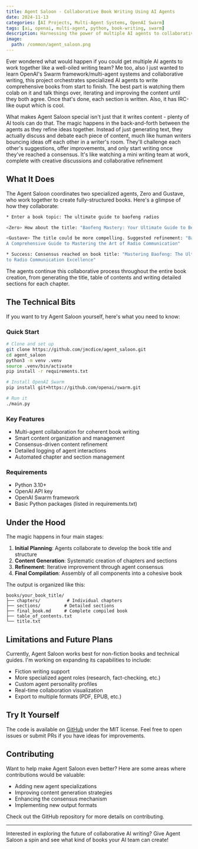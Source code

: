 ```yaml
---
title: Agent Saloon - Collaborative Book Writing Using AI Agents
date: 2024-11-13
categories: [AI Projects, Multi-Agent Systems, OpenAI Swarm]
tags: [ai, openai, multi-agent, python, book-writing, swarm]
description: Harnessing the power of multiple AI agents to collaboratively write comprehensive books - a Python-based system that orchestrates AI agents for creative writing at scale.
image:
  path: /common/agent_saloon.png
---
```


Ever wondered what would happen if you could get multiple AI agents to work together like a well-oiled writing team? Me too, also I just wanted to learn OpenAI's Swarm framework/multi-agent systems and collaborative writing, this project orchestrates specialized AI agents to write comprehensive books from start to finish. The best part is watching them colab on it and talk things over, iterating and improving the content until they both agree. Once that's done, each section is written. Also, it has IRC-like ouput which is cool.

What makes Agent Saloon special isn't just that it writes content - plenty of AI tools can do that. The magic happens in the back-and-forth between the agents as they refine ideas together. Instead of just generating text, they actually discuss and debate each piece of content, much like human writers bouncing ideas off each other in a writer's room. They'll challenge each other's suggestions, offer improvements, and only start writing once they've reached a consensus. It's like watching a mini writing team at work, complete with creative discussions and collaborative refinement

## What It Does

The Agent Saloon coordinates two specialized agents, Zero and Gustave, who work together to create fully-structured books. Here's a glimpse of how they collaborate:

```bash
* Enter a book topic: The ultimate guide to baofeng radios

<Zero> How about the title: "Baofeng Mastery: Your Ultimate Guide to Becoming a Radio Pro"?

<Gustave> The title could be more compelling. Suggested refinement: "Baofeng Unlocked: 
A Comprehensive Guide to Mastering the Art of Radio Communication"

* Success: Consensus reached on book title: "Mastering Baofeng: The Ultimate Guide 
to Radio Communication Excellence"
```

The agents continue this collaborative process throughout the entire book creation, from generating the title, table of contents and writing detailed sections for each chapter.

## The Technical Bits

If you want to try Agent Saloon yourself, here's what you need to know:

### Quick Start
```bash
# Clone and set up
git clone https://github.com/jmcdice/agent_saloon.git
cd agent_saloon
python3 -m venv .venv
source .venv/bin/activate
pip install -r requirements.txt

# Install OpenAI Swarm
pip install git+https://github.com/openai/swarm.git

# Run it
./main.py
```

### Key Features
- Multi-agent collaboration for coherent book writing
- Smart content organization and management
- Consensus-driven content refinement
- Detailed logging of agent interactions
- Automated chapter and section management

### Requirements
- Python 3.10+
- OpenAI API key
- OpenAI Swarm framework
- Basic Python packages (listed in requirements.txt)

## Under the Hood

The magic happens in four main stages:

1. **Initial Planning**: Agents collaborate to develop the book title and structure
2. **Content Generation**: Systematic creation of chapters and sections
3. **Refinement**: Iterative improvement through agent consensus
4. **Final Compilation**: Assembly of all components into a cohesive book

The output is organized like this:
```
books/your_book_title/
├── chapters/          # Individual chapters
├── sections/         # Detailed sections
├── final_book.md     # Complete compiled book
├── table_of_contents.txt
└── title.txt
```

## Limitations and Future Plans

Currently, Agent Saloon works best for non-fiction books and technical guides. I'm working on expanding its capabilities to include:

- Fiction writing support
- More specialized agent roles (research, fact-checking, etc.)
- Custom agent personality profiles
- Real-time collaboration visualization
- Export to multiple formats (PDF, EPUB, etc.)

## Try It Yourself

The code is available on [GitHub](https://github.com/yourusername/agent_saloon) under the MIT license. Feel free to open issues or submit PRs if you have ideas for improvements.

## Contributing

Want to help make Agent Saloon even better? Here are some areas where contributions would be valuable:

- Adding new agent specializations
- Improving content generation strategies
- Enhancing the consensus mechanism
- Implementing new output formats

Check out the GitHub repository for more details on contributing.

---

Interested in exploring the future of collaborative AI writing? Give Agent Saloon a spin and see what kind of books your AI team can create!
